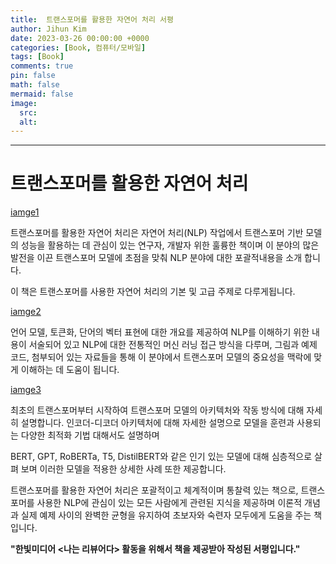 ```yaml
---
title:  트랜스포머를 활용한 자연어 처리 서평
author: Jihun Kim
date: 2023-03-26 00:00:00 +0000
categories: [Book, 컴퓨터/모바일]
tags: [Book]
comments: true
pin: false
math: false
mermaid: false
image:
  src: 
  alt:
---
```

---


# 트랜스포머를 활용한 자연어 처리

[iamge1](https://image.aladin.co.kr/Community/paper/2023/0326/pimg_7229551373797649.jpg)

트랜스포머를 활용한 자연어 처리은 자연어 처리(NLP) 작업에서 트랜스포머 기반 모델의 성능을 활용하는 데 관심이 있는 연구자, 개발자 위한 훌륭한 책이며 이 분야의 많은 발전을 이끈 트랜스포머 모델에 초점을 맞춰 NLP 분야에 대한 포괄적내용을 소개 합니다.

이 책은 트랜스포머를 사용한 자연어 처리의 기본 및 고급 주제로 다루게됩니다.

[iamge2](https://image.aladin.co.kr/Community/paper/2023/0326/pimg_7229551373797651.jpg)

언어 모델, 토큰화, 단어의 벡터 표현에 대한 개요를 제공하여 NLP를 이해하기 위한 내용이 서술되어 있고 NLP에 대한 전통적인 머신 러닝 접근 방식을 다루며, 그림과 예제 코드, 첨부되어 있는 자료들을 통해 이 분야에서 트랜스포머 모델의 중요성을 맥락에 맞게 이해하는 데 도움이 됩니다.  

[iamge3](https://image.aladin.co.kr/Community/paper/2023/0326/pimg_7229551373797652.jpg)

최초의 트랜스포머부터 시작하여 트랜스포머 모델의 아키텍처와 작동 방식에 대해 자세히 설명합니다. 인코더-디코더 아키텍처에 대해 자세한 설명으로 모델을 훈련과 사용되는 다양한 최적화 기법 대해서도 설명하며 

BERT, GPT, RoBERTa, T5, DistilBERT와 같은 인기 있는 모델에 대해 심층적으로 살펴 보며 이러한 모델을 적용한 상세한 사례 또한 제공합니다.  

트랜스포머를 활용한 자연어 처리은 포괄적이고 체계적이며 통찰력 있는 책으로, 트랜스포머를 사용한 NLP에 관심이 있는 모든 사람에게 관련된 지식을 제공하며 이론적 개념과 실제 예제 사이의 완벽한 균형을 유지하여 초보자와 숙련자 모두에게 도움을 주는 책입니다.

**"한빛미디어 \<나는 리뷰어다\> 활동을 위해서 책을 제공받아 작성된 서평입니다."**